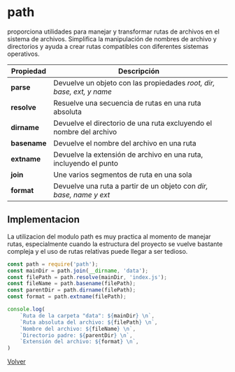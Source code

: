 # path

proporciona utilidades para manejar y transformar rutas de archivos en el sistema de archivos. Simplifica la manipulación de nombres de archivo y directorios y ayuda a crear rutas compatibles con diferentes sistemas operativos.

| Propiedad | Descripción |
|--|--|
| __parse__ | Devuelve un objeto con las propiedades _root, dir, base, ext, y name_ |
| __resolve__ | Resuelve una secuencia de rutas en una ruta absoluta |
| __dirname__ | Devuelve el directorio de una ruta excluyendo el nombre del archivo |
| __basename__ | Devuelve el nombre del archivo en una ruta |
| __extname__ | Devuelve la extensión de archivo en una ruta, incluyendo el punto |
| __join__ | Une varios segmentos de ruta en una sola |
| __format__ | Devuelve una ruta a partir de un objeto con _dir, base, name y ext_ |

## Implementacion

La utilizacion del modulo path es muy practica al momento de manejar rutas, especialmente cuando la estructura del proyecto se vuelve bastante compleja y el uso de rutas relativas puede llegar a ser tedioso.

```js
const path = require('path');
const mainDir = path.join(__dirname, 'data');
const filePath = path.resolve(mainDir, 'index.js');
const fileName = path.basename(filePath);
const parentDir = path.dirname(filePath);
const format = path.extname(filePath);

console.log(
    `Ruta de la carpeta "data": ${mainDir} \n`,
    `Ruta absoluta del archivo: ${filePath} \n`,
    `Nombre del archivo: ${fileName} \n`,
    `Directorio padre: ${parentDir} \n`,
    `Extensión del archivo: ${format} \n`,
)
```

[Volver](/readme.md)